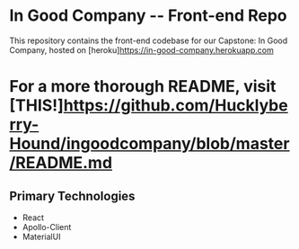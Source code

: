 # In Good Company -- Front-end Repo
This repository contains the front-end codebase for our Capstone: In Good Company,
hosted on [heroku]https://in-good-company.herokuapp.com

# For a more thorough README, visit [THIS!]https://github.com/Hucklyberry-Hound/ingoodcompany/blob/master/README.md

## Primary Technologies
* React
* Apollo-Client
* MaterialUI